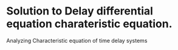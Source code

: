 # Solution to Delay differential equation charateristic equation.
Analyzing Characteristic equation of time delay systems
